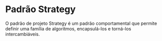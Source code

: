 # Padrão Strategy

O padrão de projeto Strategy é um padrão comportamental que permite definir uma família de algoritmos, encapsulá-los e torná-los intercambiáveis. 